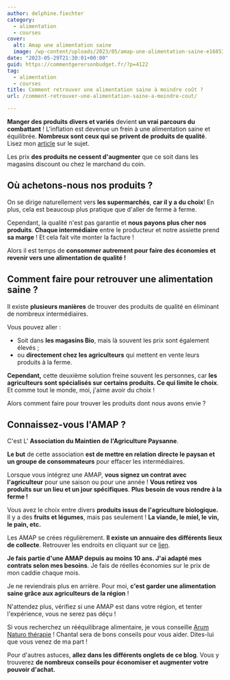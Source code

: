 ```yaml
---
author: delphine.fiechter
category:
  - alimentation
  - courses
cover:
  alt: Amap une alimentation saine
  image: /wp-content/uploads/2023/05/amap-une-alimentation-saine-e1685395836772.png
date: "2023-05-29T21:30:01+00:00"
guid: https://commentgerersonbudget.fr/?p=4122
tag:
  - alimentation
  - courses
title: Comment retrouver une alimentation saine à moindre coût ?
url: /comment-retrouver-une-alimentation-saine-a-moindre-cout/

---
```

**Manger des produits** **divers et variés** devient **un vrai parcours du combattant** ! L'inflation est devenue un frein à une alimentation saine et équilibrée. **Nombreux sont ceux qui se privent de produits de qualité**. Lisez mon [article](https://commentgerersonbudget.fr/manger-equilibre/ "article") sur le sujet.

Les prix **des produits ne cessent d'augmenter** que ce soit dans les magasins discount ou chez le marchand du coin.

## Où achetons-nous nos produits ?

On se dirige naturellement vers **les supermarchés**, **car il y a du choix**! En plus, cela est beaucoup plus pratique que d'aller de ferme à ferme.

Cependant, la qualité n'est pas garantie et **nous payons plus cher nos produits**. **Chaque intermédiaire** entre le producteur et notre assiette prend **sa marge** ! Et cela fait vite monter la facture !

Alors il est temps de **consommer autrement pour faire des économies** **et revenir vers une alimentation de qualité !**

## Comment faire pour retrouver une alimentation saine ?

Il existe **plusieurs manières** de trouver des produits de qualité en éliminant de nombreux intermédiaires.

Vous pouvez aller :

- Soit dans **les magasins Bio**, mais là souvent les prix sont également élevés ;
- ou **directement chez les agriculteurs** qui mettent en vente leurs produits à la ferme.

**Cependant,** cette deuxième solution freine souvent les personnes, car **les agriculteurs sont spécialisés sur certains produits. Ce qui limite le choix**. Et comme tout le monde, moi, j'aime avoir du choix !

Alors comment faire pour trouver les produits dont nous avons envie ?

## Connaissez-vous l'AMAP ?

C'est L' **Association du Maintien de l'Agriculture Paysanne**.

**Le but** de cette association **est de mettre en relation directe le paysan et un groupe de consommateurs** pour effacer les intermédiaires.

Lorsque vous intégrez une AMAP, **vous signez un contrat avec l'agriculteur** pour une saison ou pour une année ! **Vous retirez vos produits sur un lieu et un jour spécifiques**. **Plus besoin de vous rendre à la ferme !**

Vous avez le choix entre divers **produits issus de l'agriculture biologique.** Il y a des **fruits et légumes**, mais pas seulement ! **La viande, le miel, le vin, le pain, etc.**

Les AMAP se crées régulièrement. **Il existe un annuaire des différents lieux de collecte**. Retrouver les endroits en cliquant sur ce [lien](http://www.reseau-amap.org/recherche-amap.php "lien").

**Je fais partie d'une AMAP depuis au moins 10 ans. J'ai adapté mes contrats selon mes besoins**. Je fais de réelles économies sur le prix de mon caddie chaque mois.

Je ne reviendrais plus en arrière. Pour moi, **c'est garder une alimentation saine grâce aux agriculteurs de la région** !

N'attendez plus, vérifiez si une AMAP est dans votre région, et tenter l'expérience, vous ne serez pas déçu !

Si vous recherchez un rééquilibrage alimentaire, je vous conseille [Arum Naturo thérapie](https://www.facebook.com/ArumNaturotherapie "") ! Chantal sera de bons conseils pour vous aider. Dites-lui que vous venez de ma part !

Pour d'autres astuces, **allez dans les différents onglets de ce blog**. Vous y trouverez **de nombreux conseils pour économiser et augmenter votre pouvoir d'achat.**
